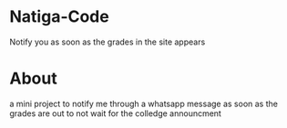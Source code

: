 # Natiga-Code
Notify you as soon as the grades in the site appears

#  About
a mini project to notify me through a whatsapp message as soon as the grades are out to not wait for the colledge announcment 
